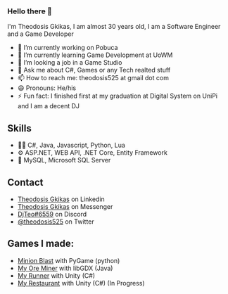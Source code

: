 ### Hello there 👋
I'm Theodosis Gkikas, I am almost 30 years old, I am a Software Engineer and a Game Developer


- 🔭 I’m currently working on Pobuca
- 🌱 I’m currently learning Game Development at UoWM
- 👯 I’m looking a job in a Game Studio
- 💬 Ask me about C#, Games or any Tech realted stuff
- 📫 How to reach me: theodosis525 at gmail dot com
- 😄 Pronouns: He/his
- ⚡ Fun fact: I finished first at my graduation at Digital System on UniPi and I am a decent DJ

## Skills
- 👨‍💻 C#, Java, Javascript, Python, Lua
- ⚙️ ASP.NET, WEB API, .NET Core, Entity Framework
- 💽 MySQL, Microsoft SQL Server

## Contact
- [Theodosis Gkikas](https://www.linkedin.com/in/theodosis-gkikas-85b151161/) on Linkedin
- [Theodosis Gkikas](https://m.me/theodosis.ghikas) on Messenger
- [DjTeo#6559](https://discordapp.com/users/268792651610849290) on Discord
- [@theodosis525](https://twitter.com/theodosis525) on Twitter


## Games I made:
- [Minion Blast](https://github.com/DjTeo/Minions-Blast) with PyGame (python)
- [My Ore Miner](https://play.google.com/store/apps/details?id=ptixiaki.tghikas.myoreminer) with libGDX (Java)
- [My Runner](https://github.com/DjTeo/MyRunner) with Unity (C#)
- [My Restaurant](https://youtu.be/PIyXKygx0nk) with Unity (C#) (In Progress)
